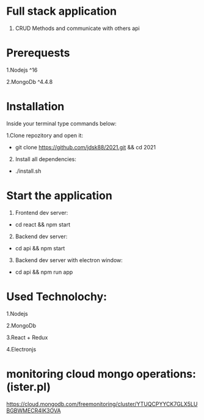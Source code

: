 # Full stack application

1. CRUD Methods and communicate with others api

# Prerequests

1.Nodejs ^16

2.MongoDb ^4.4.8

# Installation

Inside your terminal type commands below:

1.Clone repozitory and open it:

- git clone https://github.com/jdsk88/2021.git && cd 2021

2. Install all dependencies:

- ./install.sh

# Start the application

1. Frontend dev server:

- cd react && npm start

2. Backend dev server:

- cd api && npm start

3. Backend dev server with electron window:

- cd api && npm run app

# Used Technolochy:

1.Nodejs

2.MongoDb

3.React + Redux

4.Electronjs



# monitoring cloud mongo operations:  (ister.pl) 

https://cloud.mongodb.com/freemonitoring/cluster/YTUQCPYYCK7GLX5LUBGBWMECR4IK3OVA
